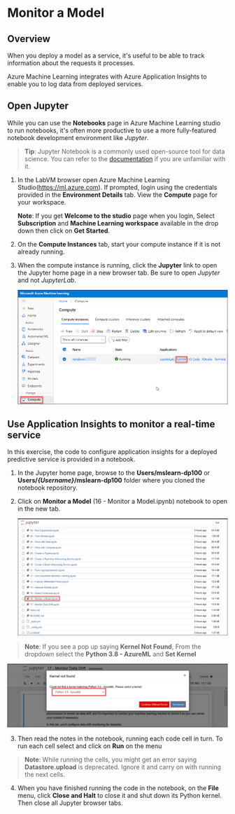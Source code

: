# Monitor a Model

## Overview

When you deploy a model as a service, it's useful to be able to track information about the requests it processes.

Azure Machine Learning integrates with Azure Application Insights to enable you to log data from deployed services.

## Open Jupyter

While you can use the **Notebooks** page in Azure Machine Learning studio to run notebooks, it's often more productive to use a more fully-featured notebook development environment like *Jupyter*.

> **Tip**: Jupyter Notebook is a commonly used open-source tool for data science. You can refer to the [documentation](https://jupyter-notebook.readthedocs.io/en/stable/notebook.html) if you are unfamiliar with it.

1. In the LabVM browser open Azure Machine Learning Studio(https://ml.azure.com). If prompted, login using the credentials provided in the **Environment Details** tab. View the **Compute** page for your workspace.

    **Note**: If you get **Welcome to the studio** page when you login, Select **Subscription** and **Machine Learning workspace** available in the drop down then click on **Get Started**.

2. On the **Compute Instances** tab, start your compute instance if it is not already running.

3. When the compute instance is running, click the **Jupyter** link to open the Jupyter home page in a new browser tab. Be sure to open *Jupyter* and not *JupyterLab*.

    ![](images/jupyter.png)

## Use Application Insights to monitor a real-time service

In this exercise, the code to configure application insights for a deployed predictive service is provided in a notebook.

1. In the Jupyter home page, browse to the **Users/mslearn-dp100** or **Users/*{Username}*/mslearn-dp100** folder where you cloned the notebook repository.

2. Click on **Monitor a Model** (16 - Monitor a Model.ipynb) notebook to open in the new tab.

    ![](images/monitormodel.png)

>**Note**: If you see a pop up saying **Kernel Not Found**, From the dropdown select the **Python 3.8 - AzureML** and **Set Kernel**

![](images/kernel-not-found.png)

3. Then read the notes in the notebook, running each code cell in turn. To run each cell select and click on **Run** on the menu

>**Note**: While running the cells, you might get an error saying **Datastore.upload** is deprecated. Ignore it and carry on with running the next cells.

4. When you have finished running the code in the notebook, on the **File** menu, click **Close and Halt** to close it and shut down its Python kernel. Then close all Jupyter browser tabs.


